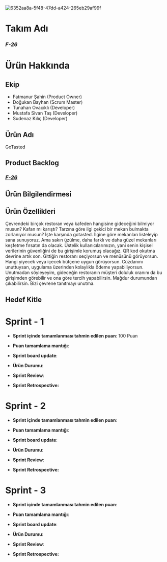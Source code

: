 ![6352aa8a-5f48-47dd-a424-265eb29af99f](https://github.com/DogukanBayhan/Repository/assets/120603638/cb635e72-3ed9-4235-bab4-65c7694e4d23)


# **Takım Adı**

### *****F-26*****

# Ürün Hakkında

## Ekip
- Fatmanur Şahin (Product Owner)
- Doğukan Bayhan (Scrum Master)
- Tunahan Ovacıklı (Developer)
- Mustafa Sivan Taş (Developer)
- Sudenaz Kılıç (Developer)

## Ürün Adı

GoTasted

## Product Backlog

### ***[F-26](https://trello.com/b/suYPSWGK/f-26-sprint-1)***

## Ürün Bilgilendirmesi

## Ürün Özellikleri
Çevrendeki birçok restoran veya kafeden hangisine gideceğini bilmiyor musun? Kafan mı karıştı? Tarzına göre ilgi çekici bir mekan bulmakta zorlanıyor musun? İşte karşında gotasted. İlgine göre mekanları listeleyip sana sunuyoruz. Ama sakın üzülme, daha farklı ve daha güzel mekanları keşfetme fırsatın da olacak. Üstelik kullanıcılarımızın, yani senin kişisel verilerinin güvenliğini de bu girişimle korumuş olacağız. QR kod okutma devrine artık son. Gittiğin restoranı seçiyorsun ve menüsünü görüyorsun. Hangi yiyecek veya içecek bütçene uygun görüyorsun. Cüzdanını unuttuysan, uygulama üzerinden kolaylıkla ödeme yapabiliyorsun. Unutmadan söyleyeyim, gideceğin restoranın müşteri doluluk oranını da bu girişimden görebilir ve ona göre tercih yapabilirsin. Mağdur durumundan çıkabilirsin. Bizi çevrene tanıtmayı unutma.

## Hedef Kitle


# Sprint - 1

- **Sprint içinde tamamlanması tahmin edilen puan**: 100 Puan

- **Puan tamamlama mantığı**:

- **Sprint board update**:

- **Ürün Durumu**:

- **Sprint Review**: 

- **Sprint Retrospective:**


# Sprint - 2

- **Sprint içinde tamamlanması tahmin edilen puan**: 

- **Puan tamamlama mantığı**:

- **Sprint board update**:

- **Ürün Durumu**:

- **Sprint Review**: 

- **Sprint Retrospective:**


# Sprint - 3

- **Sprint içinde tamamlanması tahmin edilen puan**: 

- **Puan tamamlama mantığı**:

- **Sprint board update**:

- **Ürün Durumu**:

- **Sprint Review**: 

- **Sprint Retrospective:**
